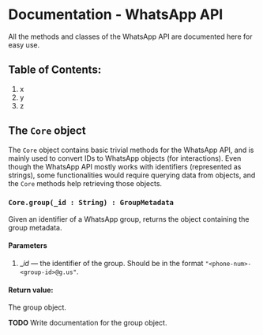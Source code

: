 # Documentation - WhatsApp API

All the methods and classes of the WhatsApp API are documented here for easy use.

## Table of Contents:

1. x
2. y
3. z

## The `Core` object

The `Core` object contains basic trivial methods for the WhatsApp API, and is mainly used to convert IDs to WhatsApp objects (for interactions). Even though the WhatsApp
API mostly works with identifiers (represented as strings), some functionalities would require querying data from objects, and the `Core` methods help retrieving those objects.

### `Core.group(_id : String) : GroupMetadata`

Given an identifier of a WhatsApp group, returns the object containing the group metadata.

#### Parameters

1. __id_ — the identifier of the group. Should be in the format `"<phone-num>-<group-id>@g.us"`.

#### Return value:

The group object.

**TODO** Write documentation for the group object.

